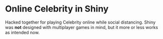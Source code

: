 # Online Celebrity in Shiny
Hacked together for playing Celebrity online while social distancing. Shiny was **not** designed with multiplayer games in mind, but it more or less works as intended now.
